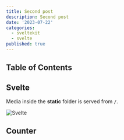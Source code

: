 ```yaml
---
title: Second post
description: Second post
date: '2023-07-22'
categories:
  - sveltekit
  - svelte
published: true
---
```


<script>
  import Counter from '$lib/components/counter.svelte';
</script>

## Table of Contents

## Svelte

Media inside the **static** folder is served from `/`.

![Svelte](favicon.png)

## Counter

<Counter />
